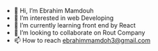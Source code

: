 - 👋 Hi, I’m Ebrahim Mamdouh
- 👀 I’m interested in web Developing
- 🌱 I’m currently learning front end by React
- 💞️ I’m looking to collaborate on Rout Company
- 📫 How to reach ebrahimmamdoh3@gmail.com


<!---
ebrahim-mamdoh/ebrahim-mamdoh is a ✨ special ✨ repository because its `README.md` (this file) appears on your GitHub profile.
You can click the Preview link to take a look at your changes.
--->
